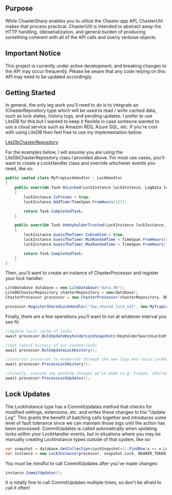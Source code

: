 Purpose
--------
While ChasterSharp enables you to utilize the Chaster.app API, ChasterUtil makes that process practical. ChasterUtil is intended to abstract away the HTTP handling, (de)serialization, and general burden of producing something coherent with all of the API calls and overly verbose objects.

Important Notice
--------
This project is currently under active development, and breaking changes to the API may occur frequently. Please be aware that any code relying on this API may need to be updated accordingly.

Getting Started
--------
In general, the only leg work you'll need to do is to integrate an IChasterRepository type which will be used to read / write cached data, such as lock states, history logs, and pending updates. I prefer to use LiteDB for this but I wanted to keep it flexible in case someone wanted to use a cloud service such as Amazon RDS, Azure SQL, etc. If you're cool with using LiteDB then feel free to use my implementation below.

[LiteDbChasterRepository](https://gist.github.com/tensorc/bc1ae1133544165da2ae01284e2c33c3)

For the examples below, I will assume you are using the LiteDbChasterRepository class I provided above. For most use cases, you'll want to create a LockHandler class and override whichever events you need, like so:

```cs
public sealed class MyTrapLockHandler : LockHandler
{
    public override Task OnLocked(LockInstance lockInstance, LogData logData)
    {
        lockInstance.IsFrozen = true;
        lockInstance.AddTime(TimeSpan.FromHours(12));

        return Task.CompletedTask;
    }

    public override Task OnKeyholderTrusted(LockInstance lockInstance, LogData logData)
    {
        lockInstance.GuessTheTimer.IsEnabled = true;
        lockInstance.GuessTheTimer.MinRandomTime = TimeSpan.FromHours(8);
        lockInstance.GuessTheTimer.MaxRandomTime = TimeSpan.FromHours(16);

        return Task.CompletedTask;
    }
}
```

Then, you'll want to create an instance of ChasterProcessor and register your lock handler:

```cs
LiteDatabase database = new LiteDatabase("data.db");
LiteDbChasterRepository chasterRepository = new(database);
ChasterProcessor processor = new ChasterProcessor(chasterRepository, BEARER_TOKEN);

processor.RegisterSharedLockHandler("{my_shared_lock_id}", new MyTrapLockHandler());
```

Finally, there are a few operations you'll want to run at whatever interval you see fit:

```cs
//Update local cache of locks
await processor.BulkUpdateKeyholderLockSnapshots(KeyholderSearchLocksDtoStatus.Locked);

//Get latest history of our cached locks
await processor.BulkUpdateLockHistory();

//Instruct processor to enumerate through the new logs and raise LockHandler events where appropriate
await processor.ProcessLockHistory();

//Finally, execute any pending changes we've made (e.g. Freeze, add/remove time, update extensions, etc.)
await processor.ProcessLockUpdates();
```

Lock Updates
--------
The LockInstance type has a CommitUpdates method that checks for modified settings, extensions, etc. and writes these changes to the "Update Log". This grants the benefit of batching calls together and introduces some level of fault tolerance since we can maintain those logs until the action has been processed. CommitUpdates is called automatically when updating locks within your LockHandler events, but in situations where you may be manually creating LockInstance types outside of that system, like so:

```cs
var snapshot = database.GetCollection<LockSnapshot>().FindOne(x => x.Lock.Status == LockStatus.Locked);
var instance = new LockInstance(processor, snapshot.Lock, BEARER_TOKEN);
```

You must be mindful to call CommitUpdates after you've made changes:

```cs
instance.CommitUpdates();
```

It is totally fine to call CommitUpdates multiple times, so don't be afraid to call it often!
